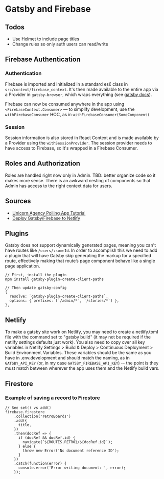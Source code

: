 # Gatsby and Firebase

## Todos
* Use Helmet to include page titles
* Change rules so only auth users can read/write

## Firebase Authentication

### Authentication
Firebase is imported and initialized in a standard es6 class in `src/context/firebase_context`.
It's then made available to the entire app via a Provider in `gatsby-browser`, which wraps everything (see [gatsby docs](https://www.gatsbyjs.org/blog/2019-01-31-using-react-context-api-with-gatsby/)).

Firebase can now be consumed anywhere in the app using `<FirebaseContext.Consumer>` — to simplify development, use the `withFirebaseConsumer` HOC, as in `withFirebaseConsumer(SomeComponent)`

### Session
Session information is also stored in React Context and is made available by a Provider using the `withSessionProvider`.
The session provider needs to have access to Firebase, so it's wrapped in a Firebase Consumer.

## Roles and Authorization
Roles are handled right now only in Admin. TBD: better organize code so it makes more sense. There is an awkward nesting of components so that Admin has access to the right context data for users.

## Sources
* [Unicorn Agency Polling App Tutorial](https://medium.com/@UnicornAgency/jamstack-pwa-lets-build-a-polling-app-with-gatsby-js-firebase-and-styled-components-pt-2-9044534ea6bc )
* [Deploy Gatsby/Firebase to Netlify](https://www.dajocarter.com/posts/upload-firebase-storage-gatsby-netlify/)

## Plugins
Gatsby does not support dynamically generated pages, meaning you can't have routes like `/users/:someId`. In order to accomplish this we need to add a plugin that will have Gatsby skip generating the markup for a specified route, effectively making that route’s page component behave like a single page application.

```
// First, install the plugin
npm install gatsby-plugin-create-client-paths

// Then update gatsby-config
{
  resolve: `gatsby-plugin-create-client-paths`,
  options: { prefixes: [`/admin/*`, `/stories/*`] },
},
```

## Netlify
To make a gatsby site work on Netlify, you may need to create a netlify.toml file with the command set to "gatsby build" (it may not be required if the netlify settings defaults just work). You also need to copy over all key variables in Netlify Settings > Build & Deploy > Continuous Deployment > Build Environment Variables.
These variables should be the same as you have in .env.development and should match the naming, as in `GATSBY_API_KEY` (or, in my case `GATSBY_FIREBASE_API_KEY`) -- the point is they must match between wherever the app uses them and the Netlify build vars.

## Firestore
### Example of saving a record to Firestore
```
// See set() vs add()
firebase.firestore
    .collection('retroBoards')
    .add({
      title,
    })
    .then(docRef => {
      if (docRef && docRef.id) {
        navigate(`${ROUTES.RETRO}/${docRef.id}`);
      } else {
        throw new Error('No document reference ID');
      }
    })
    .catch(function(error) {
      console.error('Error writing document: ', error);
    });
  ```
